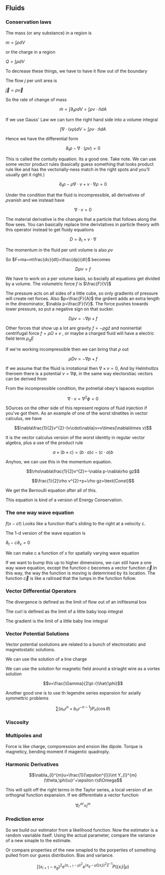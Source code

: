 Fluids
------

### Conservation laws

The mass (or any substance) in a region is

$m=\int\rho dV$

or the charge in a region

$Q=\int\rho dV$

To decrease these things, we have to have it flow out of the boundary

The flow $j$ per unit area is

$\vec{j}=\rho\vec{v}$

So the rate of change of mass

$$\dot{m}=\int\partial_{t}\rho dV=\int\rho v\cdot\hat{n}dA$$

If we use Gauss' Law we can turn the right hand side into a volume
integral

$$\int\nabla\cdot(v\rho)dV=\int\rho v\cdot\hat{n}dA$$

Hence we have the differential form

$$\partial_{t}\rho-\nabla\cdot(\rho v)=0$$

This is called the contuity equation. Its a good one. Take note. We can
use some vector product rules (basically guess something that looks
product rule like and has the vectorially-ness match in the right spots
and you'll usually get it right.)

$$\partial_{t}\rho-\rho\nabla\cdot v+v\cdot\nabla\rho=0$$

Under the condition that the fluid is incompressible, all derivatives of
$\rho$vanish and we instead have

$$\nabla\cdot v=0$$

The material derivative is the changes that a particle that follows
along the flow sees. You can basically replace time derivtatives in
particle theory with this operator instead to get fluidy equations

$$D=\partial_{t}+v\cdot\nabla$$

The momentum in the fluid per unit volume is also $\rho v$

So $F=ma=m\frac{dv}{dt}=\frac{dp}{dt}$ becomes

$$D\rho v=f$$

We have to work on a per volume basis, so bscially all equations get
divided by a volume. The volumetric force $f$ is $\frac{F}{V}$

The pressure acts on all sides of a little cube, so only gradients of
pressure will create net forces. Also $p=\frac{F}{A}$ the grdient adds
an extra length in the dneominator, $\nabla p=\frac{F}{V}$. The force
pushes towards lower pressure, so put a negative sign on that sucker.

$$D\rho v=-\nabla p+f$$

Other forces that show up a lot are gravity $f=-\rho g\hat{z}$ and
noninertial centrifugal force $f=\rho\Omega\times v$ , or maybe a
charged fluid will have a electric field term $\rho_{q}E$

If we're working incompressible then we can bring that $\rho$ out

$$\rho Dv=-\nabla p+f$$

If we assume that the flluid is irrotational then $\nabla\times v=0$,
And by Helmhotlzs theroem there is a potential $v=\nabla\phi$, in the
same way electorstiac vectors can be derived from

From the incompressible condition, the potnetial obey's lapaces euqstion

$$\nabla\cdot v=\nabla^{2}\phi=0$$

SOurces on the other side of this represent regions of fluid injection
if you've got them. As an example of one of the worst idnetites in
vector calculus, we have

$$\nabla\frac{1}{2}v^{2}-(v\cdot\nabla)v=v\times(\nabla\times v)$$

It is the vector calculus version of the worst identity in regular
vector algebra, plus a use of the product rule

$$a\times(b\times c)=(b\cdot a)c-(c\cdot a)b$$

Anyhoo, we can use this in the momentum equation.

$$\rho\nabla\frac{1}{2}v^{2}=-\nabla p-\nabla\rho gz$$

$$\frac{1}{2}\rho v^{2}+p+\rho gz=\text{Const}$$

We get the Bernoulli equation after all of this.

This equation is kind of a version of Energy Conservation.

### The one way wave equation

$f(x-ct)$ Looks like a function that's sliding to the right at a
velocity c.

The 1-d version of the wave equation is

$\partial_{t}-c\partial_{x}=0$

We can make c a function of x for spatially varying wave equation

If we want to bump this up to higher dimensions, we can still have a one
way wave equation, except the function c becomes a vector function
$\vec{c}.$In this way, the way the function is moving is detemrined by
its location. The function $\vec{c}$ is like a railroad that the lumps
in the function follow.

### Vector Differential Operators

The divergence is defined as the limit of flow out of an inifitesmal box

The curl is defined as the limit of a little baby loop integral

The gradient is the limit of a little baby line integral

### Vector Potential Solutions

Vector potential soolutions are related to a bunch of electrostatic and
magnetostatic solutions.

We can use the solution of a line charge

We can use the solution for magnetic field around a striaght wire as a
vortex solution

$$v=\frac{\Gamma}{2\pi r}\hat{\phi}$$

Another good one is to use th legendre series expansion for axially
symmettric problems

$$\sum(a_{n}r^{n}+b_{n}r^{-n-1})P_{n}(\cos\theta)$$

### Viscosity

### Multipoles and 

Force is like charge, comporession and ension like dipole. Torque is
magneticy, bending moment if magentic quadroply.

### Harmonic Derivatives

$$\nabla_{l}^{m}u=\frac{1}{\epsilon^{l}}\int Y_{l}^{m}(\theta,\phi)u(r'+\epsilon r)d\Omega$$

This will split off the right terms in the Taylor series, a local
version of an orthognal function expansion. If we differentiate a vector
function

$$\nabla_{l'}^{m'}v_{l}^{m}$$

### Prediction error

So we build our estimator from a likelihood function. Now the estimator
is a random vasriable itself. Using the actual parameter, compare the
variance of a new smaple to the estimate.

Or compare properties of the new smapled to the porperties of something
pulled from our guess distribution. Bias and variance.

$$\int(x_{i+1}-x_{g})^{2}e^{(x_{i+1}-\mu)^{2}}e^{(x_{g}-\hat{\mu}(\{x_{i}\})^{2}\Sigma^{-1}}P(\{x_{i}\}|\mu)$$

$$$$
